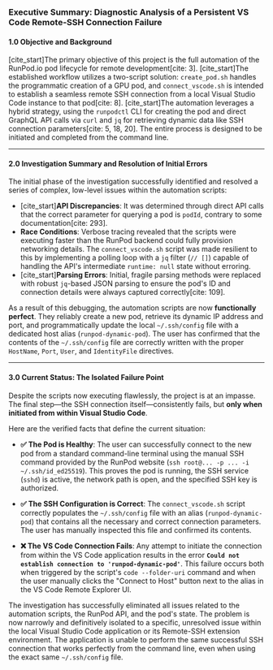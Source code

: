### Executive Summary: Diagnostic Analysis of a Persistent VS Code Remote-SSH Connection Failure

#### **1.0 Objective and Background**

[cite_start]The primary objective of this project is the full automation of the RunPod.io pod lifecycle for remote development[cite: 3]. [cite_start]The established workflow utilizes a two-script solution: `create_pod.sh` handles the programmatic creation of a GPU pod, and `connect_vscode.sh` is intended to establish a seamless remote SSH connection from a local Visual Studio Code instance to that pod[cite: 8]. [cite_start]The automation leverages a hybrid strategy, using the `runpodctl` CLI for creating the pod and direct GraphQL API calls via `curl` and `jq` for retrieving dynamic data like SSH connection parameters[cite: 5, 18, 20]. The entire process is designed to be initiated and completed from the command line.

---
#### **2.0 Investigation Summary and Resolution of Initial Errors**

The initial phase of the investigation successfully identified and resolved a series of complex, low-level issues within the automation scripts:
* [cite_start]**API Discrepancies**: It was determined through direct API calls that the correct parameter for querying a pod is `podId`, contrary to some documentation[cite: 293].
* **Race Conditions**: Verbose tracing revealed that the scripts were executing faster than the RunPod backend could fully provision networking details. The `connect_vscode.sh` script was made resilient to this by implementing a polling loop with a `jq` filter (`// []`) capable of handling the API's intermediate `runtime: null` state without erroring.
* [cite_start]**Parsing Errors**: Initial, fragile parsing methods were replaced with robust `jq`-based JSON parsing to ensure the pod's ID and connection details were always captured correctly[cite: 109].

As a result of this debugging, the automation scripts are now **functionally perfect**. They reliably create a new pod, retrieve its dynamic IP address and port, and programmatically update the local `~/.ssh/config` file with a dedicated host alias (`runpod-dynamic-pod`). The user has confirmed that the contents of the `~/.ssh/config` file are correctly written with the proper `HostName`, `Port`, `User`, and `IdentityFile` directives.

---
#### **3.0 Current Status: The Isolated Failure Point**

Despite the scripts now executing flawlessly, the project is at an impasse. The final step—the SSH connection itself—consistently fails, but **only when initiated from within Visual Studio Code**.

Here are the verified facts that define the current situation:

* **✅ The Pod is Healthy**: The user can successfully connect to the new pod from a standard command-line terminal using the manual SSH command provided by the RunPod website (`ssh root@... -p ... -i ~/.ssh/id_ed25519`). This proves the pod is running, the SSH service (`sshd`) is active, the network path is open, and the specified SSH key is authorized.

* **✅ The SSH Configuration is Correct**: The `connect_vscode.sh` script correctly populates the `~/.ssh/config` file with an alias (`runpod-dynamic-pod`) that contains all the necessary and correct connection parameters. The user has manually inspected this file and confirmed its contents.

* **❌ The VS Code Connection Fails**: Any attempt to initiate the connection from within the VS Code application results in the error **`Could not establish connection to 'runpod-dynamic-pod'`**. This failure occurs both when triggered by the script's `code --folder-uri` command and when the user manually clicks the "Connect to Host" button next to the alias in the VS Code Remote Explorer UI.

The investigation has successfully eliminated all issues related to the automation scripts, the RunPod API, and the pod's state. The problem is now narrowly and definitively isolated to a specific, unresolved issue within the local Visual Studio Code application or its Remote-SSH extension environment. The application is unable to perform the same successful SSH connection that works perfectly from the command line, even when using the exact same `~/.ssh/config` file.